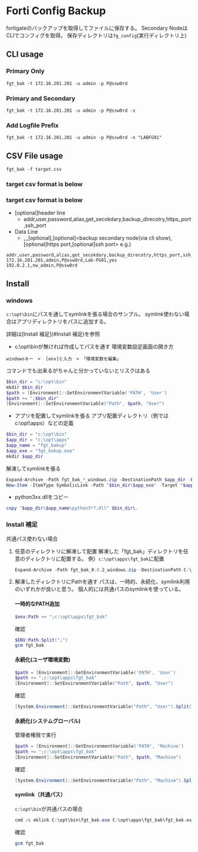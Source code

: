 # Forti Config Backup
fortigateのバックアップを取得してファイルに保存する。
Secondary NodeはCLIでコンフィグを取得。
保存ディレクトリは`fg_config`(実行ディレクトリ上)


## CLI usage
### Primary Only
```
fgt_bak -t 172.16.201.201 -u admin -p P@ssw0rd
```

### Primary and Secondary
```
fgt_bak -t 172.16.201.201 -u admin -p P@ssw0rd -s
```

### Add Logfile Prefix
```
fgt_bak -t 172.16.201.201 -u admin -p P@ssw0rd -n "LABFG01"
```

## CSV File usage
```
fgt_bak -f target.csv
```

### target csv format is below
### target csv format is below
* [optional]header line
    - addr,user,password,alias,get_secokdary,backup_direcotry,https_port,ssh_port
* Data Line
    - <fortigate addr>,<username>,<passwod>,[optional]<logfile prefix>,[optional]<backup secondary node(via cli show),[optional]https port,[optional]ssh port>
e.g.)
```
addr,user,password,alias,get_secokdary,backup_direcotry,https_port,ssh_port
172.16.201.201,admin,P@ssw0rd,Lab-FG01,yes
192.0.2.1,nw_admin,P@ssw0rd
```


## Install
### windows
`c:\opt\bin`にパスを通してsymlinkを張る場合のサンプル。
symlink使わない場合はアプリディレクトリをパスに追加する。

詳細は[Install 補足](#Install 補足)を参照

* c:\opt\binが無ければ作成してパスを通す
環境変数設定画面の開き方
```
windowsキー　>  [env]と入力　> 「環境変数を編集」
```

コマンドでも出来るがちゃんと分かっていないとリスクはある
```powershell
$bin_dir = "c:\opt\bin"
mkdir $bin_dir
$path = [Environment]::GetEnvironmentVariable('PATH', 'User')
$path += ";$bin_dir"
[Environment]::SetEnvironmentVariable("Path", $path, "User")
```

* アプリを配置してsymlinkを張る
アプリ配置ディレクトリ（例ではc:\opt\apps）などの定義
```powershell
$bin_dir = "c:\opt\bin"
$app_dir = "c:\opt\apps"
$app_name = "fgt_bakup"
$app_exe = "fgt_bakup.exe"
mkdir $app_dir
```

解凍してsymlinkを張る
```powershell
Expand-Archive -Path fgt_bak_*_windows.zip -DestinationPath $app_dir -Force
New-Item -ItemType SymbolicLink -Path "$bin_dir\$app_exe" -Target "$app_dir\$app_name\$app_exe"
```

* python3xx.dllをコピー
```powershell
copy "$app_dir\$app_name\python3*?.dll" $bin_dir\.
```

### Install 補足
共通パス使わない場合
1. 任意のディレクトリに解凍して配置
    解凍した「fgt_bak」ディレクトリを任意のディレクトリに配置する。
     例）`c:\opt\apps\fgt_bak`に配置
     ```powershell
     Expand-Archive -Path fgt_bak_0.0.2_windows.zip -DestinationPath C:\opt\apps -Force
     ```

2. 解凍したディレクトリにPathを通す
    パスは、一時的、永続化、symlink利用のいずれかが良いと思う。
    個人的には共通パスのsymlinkを使っている。

    #### 一時的なPATH追加
    ```powershell
    $env:Path += ";c:\opt\apps\fgt_bak"
    ```
    確認
    ```powershell
    $ENV:Path.Split(";")
    gcm fgt_bak
    ```

    #### 永続化(ユーザ環境変数)
    ```powershell
    $path = [Environment]::GetEnvironmentVariable('PATH', 'User')
    $path += ";c:\opt\apps\fgt_bak"
    [Environment]::SetEnvironmentVariable("Path", $path, "User")
    ```
    確認
    ```powershell
    [System.Environment]::GetEnvironmentVariable("Path", "User").Split(";")
    ```
    #### 永続化(システムグローバル)
    管理者権限で実行
    ```powershell
    $path = [Environment]::GetEnvironmentVariable('PATH', 'Machine')
    $path += ";c:\opt\apps\fgt_bak"
    [Environment]::SetEnvironmentVariable("Path", $path, "Machine")
    ```
    確認
    ```powershell
    [System.Environment]::GetEnvironmentVariable("Path", "Machine").Split(";")
    ```

    #### symlink（共通パス）
    `c:\opt\bin`が共通パスの場合
    ```powershell
    cmd /c mklink C:\opt\bin\fgt_bak.exe C:\opt\apps\fgt_bak\fgt_bak.exe
    ```

    確認
    ```powershell
    gcm fgt_bak
    ```
